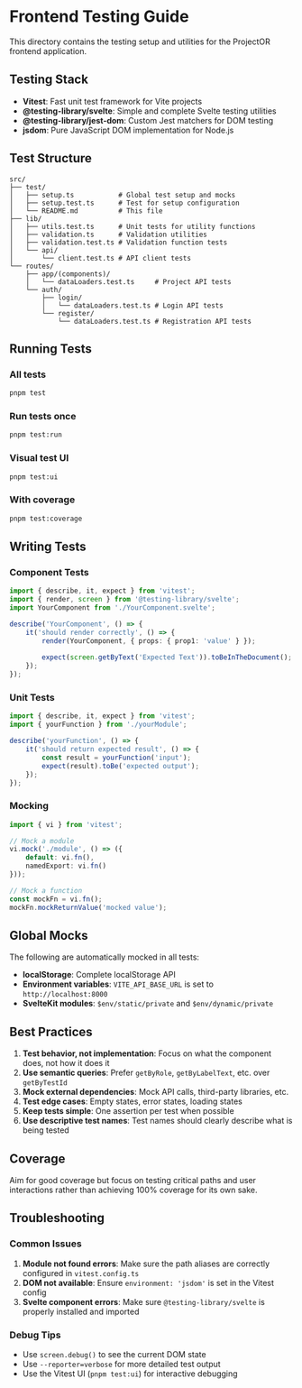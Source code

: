 # Frontend Testing Guide

This directory contains the testing setup and utilities for the ProjectOR frontend application.

## Testing Stack

- **Vitest**: Fast unit test framework for Vite projects
- **@testing-library/svelte**: Simple and complete Svelte testing utilities
- **@testing-library/jest-dom**: Custom Jest matchers for DOM testing
- **jsdom**: Pure JavaScript DOM implementation for Node.js

## Test Structure

```
src/
├── test/
│   ├── setup.ts           # Global test setup and mocks
│   ├── setup.test.ts      # Test for setup configuration
│   └── README.md          # This file
├── lib/
│   ├── utils.test.ts      # Unit tests for utility functions
│   ├── validation.ts      # Validation utilities
│   ├── validation.test.ts # Validation function tests
│   └── api/
│       └── client.test.ts # API client tests
└── routes/
    ├── app/(components)/
    │   └── dataLoaders.test.ts     # Project API tests
    └── auth/
        ├── login/
        │   └── dataLoaders.test.ts # Login API tests
        └── register/
            └── dataLoaders.test.ts # Registration API tests
```

## Running Tests

### All tests
```bash
pnpm test
```

### Run tests once
```bash
pnpm test:run
```

### Visual test UI
```bash
pnpm test:ui
```

### With coverage
```bash
pnpm test:coverage
```

## Writing Tests

### Component Tests

```typescript
import { describe, it, expect } from 'vitest';
import { render, screen } from '@testing-library/svelte';
import YourComponent from './YourComponent.svelte';

describe('YourComponent', () => {
	it('should render correctly', () => {
		render(YourComponent, { props: { prop1: 'value' } });
		
		expect(screen.getByText('Expected Text')).toBeInTheDocument();
	});
});
```

### Unit Tests

```typescript
import { describe, it, expect } from 'vitest';
import { yourFunction } from './yourModule';

describe('yourFunction', () => {
	it('should return expected result', () => {
		const result = yourFunction('input');
		expect(result).toBe('expected output');
	});
});
```

### Mocking

```typescript
import { vi } from 'vitest';

// Mock a module
vi.mock('./module', () => ({
	default: vi.fn(),
	namedExport: vi.fn()
}));

// Mock a function
const mockFn = vi.fn();
mockFn.mockReturnValue('mocked value');
```

## Global Mocks

The following are automatically mocked in all tests:

- **localStorage**: Complete localStorage API
- **Environment variables**: `VITE_API_BASE_URL` is set to `http://localhost:8000`
- **SvelteKit modules**: `$env/static/private` and `$env/dynamic/private`

## Best Practices

1. **Test behavior, not implementation**: Focus on what the component does, not how it does it
2. **Use semantic queries**: Prefer `getByRole`, `getByLabelText`, etc. over `getByTestId`
3. **Mock external dependencies**: Mock API calls, third-party libraries, etc.
4. **Test edge cases**: Empty states, error states, loading states
5. **Keep tests simple**: One assertion per test when possible
6. **Use descriptive test names**: Test names should clearly describe what is being tested

## Coverage

Aim for good coverage but focus on testing critical paths and user interactions rather than achieving 100% coverage for its own sake.

## Troubleshooting

### Common Issues

1. **Module not found errors**: Make sure the path aliases are correctly configured in `vitest.config.ts`
2. **DOM not available**: Ensure `environment: 'jsdom'` is set in the Vitest config
3. **Svelte component errors**: Make sure `@testing-library/svelte` is properly installed and imported

### Debug Tips

- Use `screen.debug()` to see the current DOM state
- Use `--reporter=verbose` for more detailed test output
- Use the Vitest UI (`pnpm test:ui`) for interactive debugging
